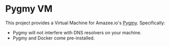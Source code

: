 # Pygmy VM

This project provides a Virtual Machine for Amazee.io's
[Pygmy](https://docs.amazee.io/local_docker_development/pygmy.html). Specifically:
- Pygmy will not interfere with DNS resolvers on your machine.
- Pygmy and Docker come pre-installed.